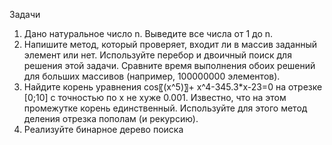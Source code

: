 Задачи
1) Дано натуральное число n. Выведите все числа от 1 до n.
2) Напишите метод, который проверяет, входит ли в массив заданный элемент или нет.
   Используйте перебор и двоичный поиск для решения этой задачи. Сравните время
   выполнения обоих решений для больших массивов (например, 100000000 элементов).
3) Найдите корень уравнения  cos⁡〖(x^5)〗+ x^4-345.3*x-23=0  на отрезке [0;10] с точностью по x не хуже 0.001. Известно, что
   на этом промежутке корень единственный. Используйте для этого метод деления отрезка
   пополам (и рекурсию).
4) Реализуйте бинарное дерево поиска